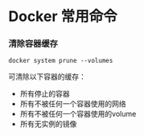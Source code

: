 # Docker 常用命令

### 清除容器缓存

```
docker system prune --volumes
```

可清除以下容器的缓存：
- 所有停止的容器
- 所有不被任何一个容器使用的网络
- 所有不被任何一个容器使用的volume
- 所有无实例的镜像

### 
